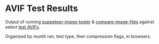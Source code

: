 # AVIF Test Results

Output of running [puppeteer-image-tester](https://github.com/test-images/puppeteer-image-tester) &amp; [compare-image-files](https://github.com/test-images/compare-image-files) against select [test AVIFs](https://github.com/test-images/avif).

Organized by munth ran, test type, then compression flags, in browsers.
